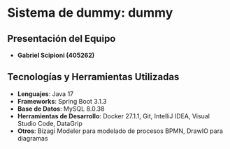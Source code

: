 # Sistema de dummy: dummy

## Presentación del Equipo

- **Gabriel Scipioni (405262)**

##  Tecnologías y Herramientas Utilizadas
- **Lenguajes**: Java 17
- **Frameworks**: Spring Boot 3.1.3
- **Base de Datos**: MySQL 8.0.38
- **Herramientas de Desarrollo**: Docker 27.1.1, Git, IntelliJ IDEA, Visual Studio Code, DataGrip
- **Otros**: Bizagi Modeler para modelado de procesos BPMN, DrawIO para diagramas


